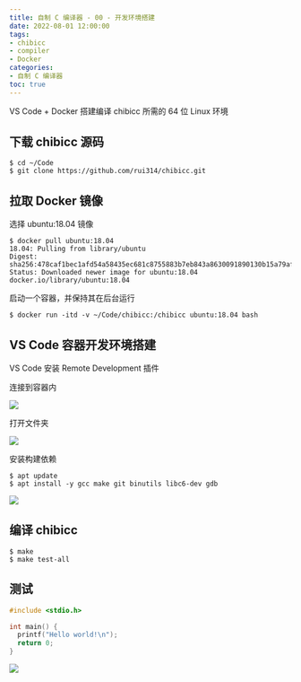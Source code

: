 ```yaml
---
title: 自制 C 编译器 - 00 - 开发环境搭建
date: 2022-08-01 12:00:00
tags: 
- chibicc
- compiler
- Docker
categories: 
- 自制 C 编译器
toc: true
---
```


VS Code + Docker 搭建编译 chibicc 所需的 64 位 Linux 环境

<!-- more -->

## 下载 chibicc 源码

```shell
$ cd ~/Code
$ git clone https://github.com/rui314/chibicc.git
```

## 拉取 Docker 镜像

选择 ubuntu:18.04 镜像

```shell
$ docker pull ubuntu:18.04
18.04: Pulling from library/ubuntu
Digest: sha256:478caf1bec1afd54a58435ec681c8755883b7eb843a8630091890130b15a79af
Status: Downloaded newer image for ubuntu:18.04
docker.io/library/ubuntu:18.04
```

启动一个容器，并保持其在后台运行

```shell
$ docker run -itd -v ~/Code/chibicc:/chibicc ubuntu:18.04 bash
```

## VS Code 容器开发环境搭建 

VS Code 安装 Remote Development 插件

连接到容器内

![](/posts/chibicc-compilerbook-step-00/images/截屏2022-08-02%20上午12.18.05-tuya.webp)

打开文件夹

![](/posts/chibicc-compilerbook-step-00/images/截屏2022-08-02%20上午12.23.24-tuya.webp)

安装构建依赖

```shell
$ apt update
$ apt install -y gcc make git binutils libc6-dev gdb
```

![](/posts/chibicc-compilerbook-step-00/images/截屏2022-08-02%20上午12.53.53-tuya.webp)

## 编译 chibicc

```shell
$ make 
$ make test-all
```

## 测试

```c
#include <stdio.h>

int main() {
  printf("Hello world!\n");
  return 0;
}
```

![](/posts/chibicc-compilerbook-step-00/images/截屏2022-08-02%20上午12.54.52-tuya.webp)
